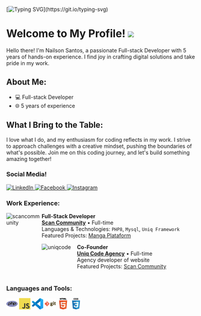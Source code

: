 [![Typing SVG](https://readme-typing-svg.demolab.com?font=Fira+Code&duration=1000&pause=400&background=000000&center=true&vCenter=true&multiline=true&repeat=true&random=false&width=1000&height=100&lines=Hello+everyone%2C;Welcome+to+my+profile;And+this+is+my+readme!)](https://git.io/typing-svg)

# Welcome to My Profile! <img src="https://github.com/claytonjhamilton/claytonjhamilton/blob/main/images/waving_hand.gif" width="18px">

Hello there! I'm Nailson Santos, a passionate Full-stack Developer with 5 years of hands-on experience. I find joy in crafting digital solutions and take pride in my work. 

## About Me:
 
- 💻 Full-stack Developer
- 🌐 5 years of experience 

## What I Bring to the Table: 

I love what I do, and my enthusiasm for coding reflects in my work. I strive to approach challenges with a creative mindset, pushing the boundaries of what's possible. Join me on this coding journey, and let's build something amazing together!

### Social Media!

<p align="left">
  <a href="#" title="LinkedIn">
    <img src="https://img.shields.io/badge/-Linkedin-0e76a8?style=flat-square&logo=Linkedin&logoColor=white&link=LINK-TO-YOUR-LINKEDIN" alt="LinkedIn"/>
  </a>

  <a href="#" title="Facebook">
    <img src="https://img.shields.io/badge/-Facebook-3b5998?style=flat-square&labelColor=3b5998&logo=facebook&logoColor=white&link=LINK-TO-YOUR-FACEBOOK" alt="Facebook"/>
  </a>
 
  <a href="#" title="Youtube">
    <img src="https://img.shields.io/badge/-YouTube-a60c0c?style=flat-square&labelColor=a60c0c&logo=youtube&logoColor=white&link=LINK-TO-YOUR-INSTAGRAM" alt="Instagram"/>
  </a>
</p>

### Work Experience:

[<img align="left" height="94px" width="94px" alt="scancommunity" src="https://i.imgur.com/XmstLB1.jpg"/>](https://scan.community/)

**Full-Stack Developer** \
[**Scan Community**](https://scan.community/) • Full-time \
Languages & Technologies: `PHP8`, `Mysql`, `Uniq Framework`\
Featured Projects: [Manga Plataform]()
<br/>

[<img align="left" height="94px" width="94px" alt="uniqcode" src="https://i.imgur.com/gaaM1UA.png"/>](https://uniq.code/)

**Co-Founder** \
[**Uniq Code Agency**](https://uniq.code/) • Full-time \
Agency developer of website \
Featured Projects: [Scan Community](https://scan.community/)
<br/>
<br/>

### Languages and Tools:
<code><img height="30" src="https://raw.githubusercontent.com/github/explore/80688e429a7d4ef2fca1e82350fe8e3517d3494d/topics/php/php.png"></code>
<code><img height="30" src="https://raw.githubusercontent.com/github/explore/80688e429a7d4ef2fca1e82350fe8e3517d3494d/topics/javascript/javascript.png"></code>
<code><img height="30" src="https://raw.githubusercontent.com/github/explore/80688e429a7d4ef2fca1e82350fe8e3517d3494d/topics/visual-studio-code/visual-studio-code.png"></code>
<code><img height="30" src="https://raw.githubusercontent.com/github/explore/80688e429a7d4ef2fca1e82350fe8e3517d3494d/topics/git/git.png"></code>
<code><img height="30" src="https://raw.githubusercontent.com/github/explore/80688e429a7d4ef2fca1e82350fe8e3517d3494d/topics/html/html.png"></code>
<code><img height="30" src="https://raw.githubusercontent.com/github/explore/80688e429a7d4ef2fca1e82350fe8e3517d3494d/topics/css/css.png" ></code>
